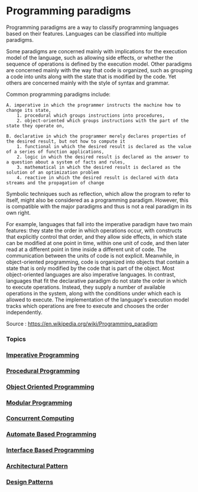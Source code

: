 # Programming paradigms

Programming paradigms are a way to classify programming languages based on their features. Languages can be classified into multiple paradigms.

Some paradigms are concerned mainly with implications for the execution model of the language, such as allowing side effects, or whether the sequence of operations is defined by the execution model. Other paradigms are concerned mainly with the way that code is organized, such as grouping a code into units along with the state that is modified by the code. Yet others are concerned mainly with the style of syntax and grammar.

Common programming paradigms include:

    A. imperative in which the programmer instructs the machine how to change its state,
        1. procedural which groups instructions into procedures,
        2. object-oriented which groups instructions with the part of the state they operate on,
        
    B. declarative in which the programmer merely declares properties of the desired result, but not how to compute it
        1. functional in which the desired result is declared as the value of a series of function applications,
        2. logic in which the desired result is declared as the answer to a question about a system of facts and rules,
        3. mathematical in which the desired result is declared as the solution of an optimization problem
        4. reactive in which the desired result is declared with data streams and the propagation of change

Symbolic techniques such as reflection, which allow the program to refer to itself, might also be considered as a programming paradigm. However, this is compatible with the major paradigms and thus is not a real paradigm in its own right.

For example, languages that fall into the imperative paradigm have two main features: they state the order in which operations occur, with constructs that explicitly control that order, and they allow side effects, in which state can be modified at one point in time, within one unit of code, and then later read at a different point in time inside a different unit of code. The communication between the units of code is not explicit. Meanwhile, in object-oriented programming, code is organized into objects that contain a state that is only modified by the code that is part of the object. Most object-oriented languages are also imperative languages. In contrast, languages that fit the declarative paradigm do not state the order in which to execute operations. Instead, they supply a number of available operations in the system, along with the conditions under which each is allowed to execute. The implementation of the language's execution model tracks which operations are free to execute and chooses the order independently.

Source : https://en.wikipedia.org/wiki/Programming_paradigm

### Topics

### [Imperative Programming](https://github.com/CatalaniCD/computer_science/blob/main/5.%20software_dev/imperative.md)

### [Procedural Programming](https://github.com/CatalaniCD/computer_science/blob/main/5.%20software_dev/procedural.md)

### [Object Oriented Programming](https://github.com/CatalaniCD/computer_science/blob/main/5.%20software_dev/object_oriented.md) 

### [Modular Programming](https://en.wikipedia.org/wiki/Modular_programming)

### [Concurrent Computing](https://github.com/CatalaniCD/computer_science/blob/main/5.%20software_dev/concurrent_computing.md)

### [Automate Based Programming](https://en.wikipedia.org/wiki/Automata-based_programming)

### [Interface Based Programming](https://en.wikipedia.org/wiki/Interface-based_programming)

### [Architectural Pattern](https://en.wikipedia.org/wiki/Architectural_pattern)

### [Design Patterns](https://en.wikipedia.org/wiki/Design_Patterns)

